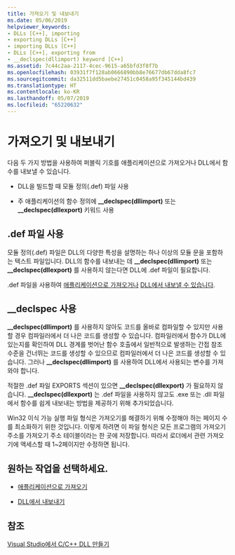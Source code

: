 ```yaml
---
title: 가져오기 및 내보내기
ms.date: 05/06/2019
helpviewer_keywords:
- DLLs [C++], importing
- exporting DLLs [C++]
- importing DLLs [C++]
- DLLs [C++], exporting from
- __declspec(dllimport) keyword [C++]
ms.assetid: 7c44c2aa-2117-4cec-9615-a65bfd3f8f7b
ms.openlocfilehash: 03931f7f128ab0666890bb8e76677db67dda8fc7
ms.sourcegitcommit: da32511dd5baebe27451c0458a95f345144bd439
ms.translationtype: HT
ms.contentlocale: ko-KR
ms.lasthandoff: 05/07/2019
ms.locfileid: "65220632"
---
```

# <a name="importing-and-exporting"></a>가져오기 및 내보내기

다음 두 가지 방법을 사용하여 퍼블릭 기호를 애플리케이션으로 가져오거나 DLL에서 함수를 내보낼 수 있습니다.

- DLL을 빌드할 때 모듈 정의(.def) 파일 사용

- 주 애플리케이션의 함수 정의에 **__declspec(dllimport)** 또는 **__declspec(dllexport)** 키워드 사용

## <a name="using-a-def-file"></a>.def 파일 사용

모듈 정의(.def) 파일은 DLL의 다양한 특성을 설명하는 하나 이상의 모듈 문을 포함하는 텍스트 파일입니다. DLL의 함수를 내보내는 데 **__declspec(dllimport)** 또는 **__declspec(dllexport)** 를 사용하지 않는다면 DLL에 .def 파일이 필요합니다.

.def 파일을 사용하여 [애플리케이션으로 가져오거나](importing-using-def-files.md) [DLL에서 내보낼 수 있습니다](exporting-from-a-dll-using-def-files.md).

## <a name="using-__declspec"></a>__declspec 사용

**__declspec(dllimport)** 를 사용하지 않아도 코드를 올바로 컴파일할 수 있지만 사용할 경우 컴파일러에서 더 나은 코드를 생성할 수 있습니다. 컴파일러에서 함수가 DLL에 있는지를 확인하여 DLL 경계를 벗어난 함수 호출에서 일반적으로 발생하는 간접 참조 수준을 건너뛰는 코드를 생성할 수 있으므로 컴파일러에서 더 나은 코드를 생성할 수 있습니다. 그러나 **__declspec(dllimport)** 를 사용하여 DLL에서 사용되는 변수를 가져와야 합니다.

적절한 .def 파일 EXPORTS 섹션이 있으면 **__declspec(dllexport)** 가 필요하지 않습니다. **__declspec(dllexport)** 는 .def 파일을 사용하지 않고도 .exe 또는 .dll 파일에서 함수를 쉽게 내보내는 방법을 제공하기 위해 추가되었습니다.

Win32 이식 가능 실행 파일 형식은 가져오기를 해결하기 위해 수정해야 하는 페이지 수를 최소화하기 위한 것입니다. 이렇게 하려면 이 파일 형식은 모든 프로그램의 가져오기 주소를 가져오기 주소 테이블이라는 한 곳에 저장합니다. 따라서 로더에서 관련 가져오기에 액세스할 때 1~2페이지만 수정하면 됩니다.

## <a name="what-do-you-want-to-do"></a>원하는 작업을 선택하세요.

- [애플리케이션으로 가져오기](importing-into-an-application-using-declspec-dllimport.md)

- [DLL에서 내보내기](exporting-from-a-dll.md)

## <a name="see-also"></a>참조

[Visual Studio에서 C/C++ DLL 만들기](dlls-in-visual-cpp.md)
